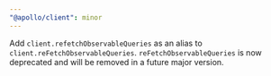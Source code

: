 ```yaml
---
"@apollo/client": minor
---
```


Add `client.refetchObservableQueries` as an alias to `client.reFetchObservableQueries`. `reFetchObservableQueries` is now deprecated and will be removed in a future major version.
